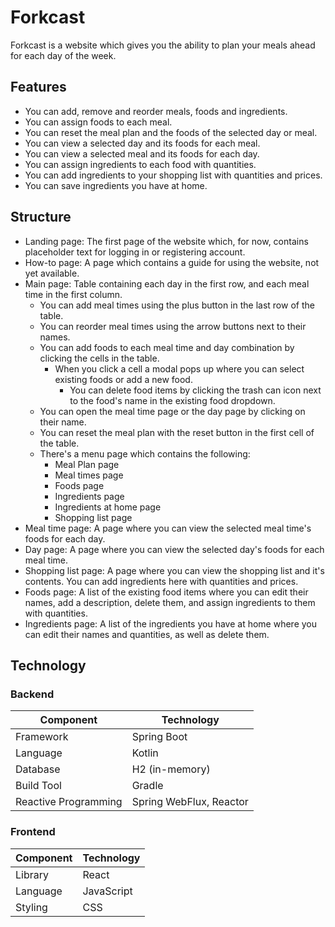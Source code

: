 # Forkcast
Forkcast is a website which  gives you the ability to plan your meals ahead for each day of the week.

## Features
- You can add, remove and reorder meals, foods and ingredients.
- You can assign foods to each meal.
- You can reset the meal plan and the foods of the selected day or meal.
- You can view a selected day and its foods for each meal.
- You can view a selected meal and its foods for each day.
- You can assign ingredients to each food with quantities.
- You can add ingredients to your shopping list with quantities and prices.
- You can save ingredients you have at home.

## Structure
- Landing page: The first page of the website which, for now, contains placeholder text for logging in or registering account.
- How-to page: A page which contains a guide for using the website, not yet available.
- Main page: Table containing each day in the first row, and each meal time in the first column.
  - You can add meal times using the plus button in the last row of the table.
  - You can reorder meal times using the arrow buttons next to their names.
  - You can add foods to each meal time and day combination by clicking the cells in the table.
    - When you click a cell a modal pops up where you can select existing foods or add a new food.
      - You can delete food items by clicking the trash can icon next to the food's name in the existing food dropdown.
  - You can open the meal time page or the day page by clicking on their name.
  - You can reset the meal plan with the reset button in the first cell of the table.
  - There's a menu page which contains the following:
    - Meal Plan page
    - Meal times page
    - Foods page
    - Ingredients page
    - Ingredients at home page
    - Shopping list page
- Meal time page: A page where you can view the selected meal time's foods for each day.
- Day page: A page where you can view the selected day's foods for each meal time.
- Shopping list page: A page where you can view the shopping list and it's contents. You can add ingredients here with quantities and prices.
- Foods page: A list of the existing food items where you can edit their names, add a description, delete them, and assign ingredients to them with quantities.
- Ingredients page: A list of the ingredients you have at home where you can edit their names and quantities, as well as delete them.

## Technology

### Backend

| Component         | Technology |
|------------------|------------|
| Framework        | Spring Boot |
| Language         | Kotlin |
| Database        | H2 (in-memory) |
| Build Tool       | Gradle |
| Reactive Programming | Spring WebFlux, Reactor |

### Frontend

| Component        | Technology |
|-----------------|------------|
| Library         | React |
| Language        | JavaScript |
| Styling        | CSS |

